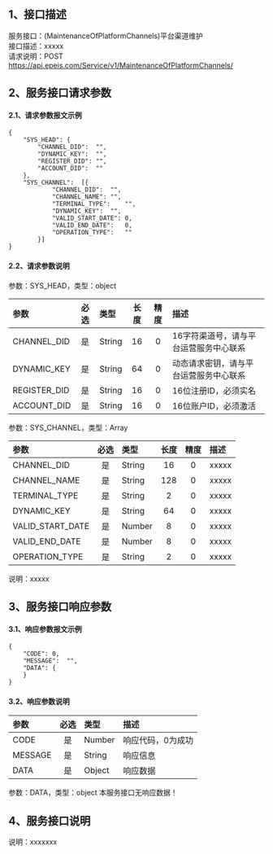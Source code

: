 ## 1、接口描述  
服务接口：(MaintenanceOfPlatformChannels)平台渠道维护  
接口描述：xxxxx  
请求说明：POST https://api.epeis.com/Service/v1/MaintenanceOfPlatformChannels/  
  
## 2、服务接口请求参数  
#### 2.1、请求参数报文示例  
~~~  
{
	"SYS_HEAD":	{
		"CHANNEL_DID":	"",
		"DYNAMIC_KEY":	"",
		"REGISTER_DID":	"",
		"ACCOUNT_DID":	""
	},
	"SYS_CHANNEL":	[{
			"CHANNEL_DID":	"",
			"CHANNEL_NAME":	"",
			"TERMINAL_TYPE":	"",
			"DYNAMIC_KEY":	"",
			"VALID_START_DATE":	0,
			"VALID_END_DATE":	0,
			"OPERATION_TYPE":	""
		}]
}  
~~~  
#### 2.2、请求参数说明  
参数：SYS_HEAD，类型：object  
  
| 参数 | 必选 | 类型 | 长度 | 精度 | 描述 |  
| :----------------- | :----: | :-------- | :----: | :----: | :---------------- |  
| CHANNEL_DID | 是 | String | 16 | 0 | 16字符渠道号，请与平台运营服务中心联系 |  
| DYNAMIC_KEY | 是 | String | 64 | 0 | 动态请求密钥，请与平台运营服务中心联系 |  
| REGISTER_DID      |  是  | String   | 16 | 0 | 16位注册ID，必须实名 |  
| ACCOUNT_DID       |  是  | String   | 16 | 0 | 16位账户ID，必须激活 |  
  
参数：SYS_CHANNEL，类型：Array  
  
| 参数              | 必选 | 类型     | 长度 | 精度 | 描述             |  
| :----------------- | :----: | :-------- | :----: | :----: | :---------------- |  
| CHANNEL_DID |  是  | String   | 16 | 0 | xxxxx |  
| CHANNEL_NAME |  是  | String   | 128 | 0 | xxxxx |  
| TERMINAL_TYPE |  是  | String   | 2 | 0 | xxxxx |  
| DYNAMIC_KEY |  是  | String   | 64 | 0 | xxxxx |  
| VALID_START_DATE |  是  | Number   | 8 | 0 | xxxxx |  
| VALID_END_DATE |  是  | Number   | 8 | 0 | xxxxx |  
| OPERATION_TYPE |  是  | String   | 2 | 0 | xxxxx |  
  
说明：xxxxx  
  
## 3、服务接口响应参数  
#### 3.1、响应参数报文示例  
~~~  
{
	"CODE":	0,
	"MESSAGE":	"",
	"DATA":	{
	}
}  
~~~  
#### 3.2、响应参数说明  
  
| 参数              | 必选 | 类型     | 描述             |  
| :----------------- | :----: | :-------- | :---------------- |  
| CODE | 是 | Number | 响应代码，0为成功 |  
| MESSAGE | 是 | String | 响应信息 |  
| DATA | 是 | Object | 响应数据 |  
  
参数：DATA，类型：object 本服务接口无响应数据！  
## 4、服务接口说明  
说明：xxxxxxx  
